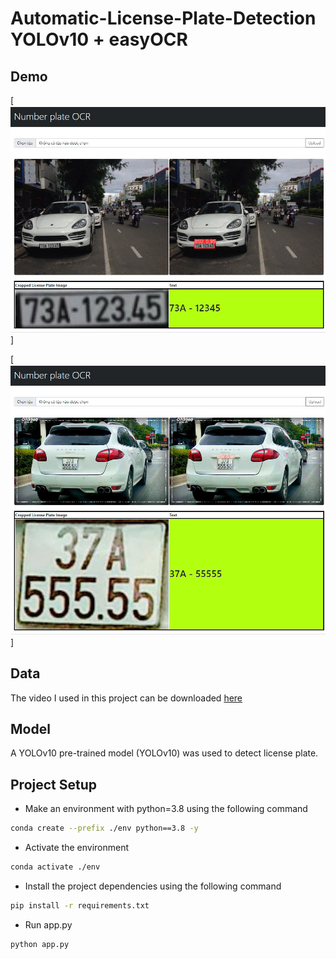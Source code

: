 # Automatic-License-Plate-Detection YOLOv10 + easyOCR
## Demo

[![License Plate](https://github.com/drago467/Automatic-License-Plate-Detection/blob/main/web/static/upload/image1.jpg)]

[![License Plate](https://github.com/drago467/Automatic-License-Plate-Detection/blob/main/web/static/upload/image2.jpg)]

## Data
The video I used in this project can be downloaded [here](https://www.kaggle.com/datasets/duydieunguyen/licenseplates)

## Model
A YOLOv10 pre-trained model (YOLOv10) was used to detect license plate.


## Project Setup

* Make an environment with python=3.8 using the following command 
``` bash
conda create --prefix ./env python==3.8 -y
```
* Activate the environment
``` bash
conda activate ./env
``` 

* Install the project dependencies using the following command 
```bash
pip install -r requirements.txt
```
* Run app.py 
``` python
python app.py
```
